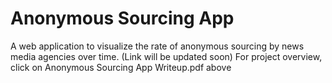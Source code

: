 # Anonymous Sourcing App

A web application to visualize the rate of anonymous sourcing by news media agencies over time. (Link will be updated soon)
For project overview, click on Anonymous Sourcing App Writeup.pdf above
